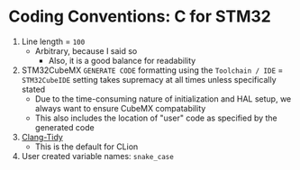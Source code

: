 # Coding Conventions: C for STM32

1. Line length = `100`
    - Arbitrary, because I said so
        - Also, it is a good balance for readability
2. STM32CubeMX `GENERATE CODE` formatting using the `Toolchain / IDE` = `STM32CubeIDE` setting takes
   supremacy at all times unless specifically stated
    - Due to the time-consuming nature of initialization and HAL setup, we always want to ensure
      CubeMX compatability
    - This also includes the location of "user" code as specified by the generated code
3. [Clang-Tidy](https://clang.llvm.org/extra/clang-tidy/)
    - This is the default for CLion
4. User created variable names: `snake_case`
